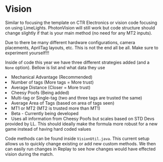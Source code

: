 # Vision

Similar to focusing the template on CTR Electronics or vision code focusing on using LimeLights. PhotonVision will still work but code structure should change slightly if that is your main method (no need for any MT2 inputs). 

<note>
    Due to there be many different hardware configurations, camera placements, AprilTag layouts, etc. 
This is not the end all be all. Make sure to experiment yourself!!!
</note>

Inside of code this year we have three different strategies added (and a `None` option). Bellow is list and what data they use

<list type="decimal" start="1">
<li>Mechanical Advantage (Recommended) 
<list type="alpha-lower">
<li>Number of tags (More tags = More trust)</li>
<li>Average Distance (Closer = More trust)</li>
</list>
</li>
<li>Cheesy Poofs (Being added)
<list type="alpha-lower">
<li>Multi-tag or Single-tag (two and three tags are trusted the same)</li>
<li>Average Area of Tags (based on area of tags seen)</li>
<li>MT1 or MT2 (MT2 is trusted more than MT1)</li>
</list>
</li>
<li>Beta - Currently being developed
<list type="alpha-lower">
<li>Uses all information from Cheesy Poofs but scales based on STD Devs provided by LL. 
This should ideally make the formula more robust for a new game instead of having hard coded values</li>
</list>
</li>
</list>


Code methods can be found inside `VisionUtil.java`. 
This current setup allows us to quickly change existing or add new custom methods. 
We then can easily run changes in Replay to see how changes would have effected vision during the match.